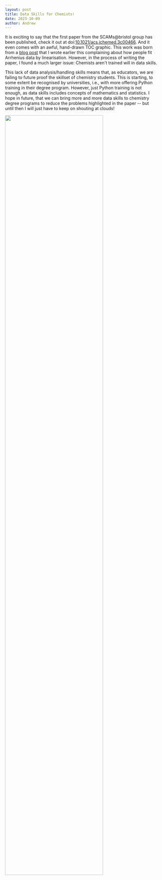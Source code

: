 ```yaml
---
layout: post
title: Data Skills for Chemists!
date: 2023-10-09
author: Andrew
---
```


It is exciting to say that the first paper from the SCAMs@bristol group has been published, check it out at doi:[10.1021/acs.jchemed.3c00466](https://pubs.acs.org/doi/10.1021/acs.jchemed.3c00466).
And it even comes with an awful, hand-drawn TOC graphic. 
This work was born from a [blog post](https://mccluskey.scot/2023/04/21/the-case-against-linear-regression-in-Arrhenius-equation-fitting.html) that I wrote earlier this complaining about how people fit Arrhenius data by linearisation. 
However, in the process of writing the paper, I found a much larger issue: Chemists aren't trained will in data skills. 

This lack of data analysis/handling skills means that, as educators, we are failing to future proof the skillset of chemistry students. 
This is starting, to some extent be recognised by universities, i.e., with more offering Python training in their degree program. 
However, just Python training is not enough, as data skills includes concepts of mathematics and statistics. 
I hope in future, that we can bring more and more data skills to chemistry degree programs to reduce the problems highlighted in the paper -- but until then I will just have to keep on shouting at clouds!

<img src="https://i.kym-cdn.com/photos/images/newsfeed/001/044/247/297.png" width=80%>